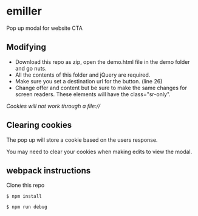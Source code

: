 # emiller
Pop up modal for website CTA

## Modifying 
- Download this repo as zip, open the demo.html file in the demo folder and go nuts.
- All the contents of this folder and jQuery are required.
- Make sure you set a destination url for the button. (line 26)
- Change offer and content but be sure to make the same changes for screen readers. These elements will have the class="sr-only".

*Cookies will not work through a file://*

## Clearing cookies
The pop up will store a cookie based on the users response.

You may need to clear your cookies when making edits to view the modal.

## webpack instructions
Clone this repo

```
$ npm install
```
```
$ npm run debug
```


